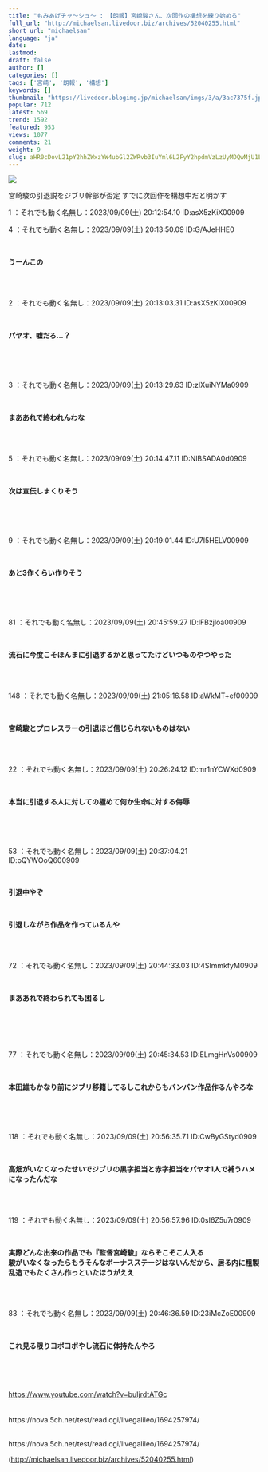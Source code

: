 ```yaml
---
title: "もみあげチャ〜シュ〜 : 【朗報】宮崎駿さん、次回作の構想を練り始める"
full_url: "http://michaelsan.livedoor.biz/archives/52040255.html"
short_url: "michaelsan"
language: "ja"
date: 
lastmod: 
draft: false
author: []
categories: []
tags: ['宮崎', '朗報', '構想']
keywords: []
thumbnail: "https://livedoor.blogimg.jp/michaelsan/imgs/3/a/3ac7375f.jpg"
popular: 712
latest: 569
trend: 1592
featured: 953
views: 1077
comments: 21
weight: 9
slug: aHR0cDovL21pY2hhZWxzYW4ubGl2ZWRvb3IuYml6L2FyY2hpdmVzLzUyMDQwMjU1Lmh0bWw=
---
```


![](https://livedoor.blogimg.jp/michaelsan/imgs/3/a/3ac7375f.jpg)

<div><p>宮崎駿の引退説をジブリ幹部が否定 すでに次回作を構想中だと明かす</p><p>1 ：それでも動く名無し：2023/09/09(土) 20:12:54.10 ID:asX5zKiX00909</p><p>4 ：それでも動く名無し：2023/09/09(土) 20:13:50.09 ID:G/AJeHHE0</p><br><b><p>うーんこの <br></p><br></b><br><p>2 ：それでも動く名無し：2023/09/09(土) 20:13:03.31 ID:asX5zKiX00909</p><br><b><p>パヤオ、嘘だろ…？</p><br></b><br><br><p>3 ：それでも動く名無し：2023/09/09(土) 20:13:29.63 ID:zIXuiNYMa0909</p><br><b><p>まああれで終われんわな </p></b><br><br><p>5 ：それでも動く名無し：2023/09/09(土) 20:14:47.11 ID:NlBSADA0d0909</p><br><b><p>次は宣伝しまくりそう </p><br></b><br><br><p>9 ：それでも動く名無し：2023/09/09(土) 20:19:01.44 ID:U7I5HELV00909</p><br><b><p>あと3作くらい作りそう </p><br></b><br><br><p>81 ：それでも動く名無し：2023/09/09(土) 20:45:59.27 ID:lFBzjloa00909</p><br><b><p>流石に今度こそほんまに引退するかと思ってたけどいつものやつやった </p></b><br><br><p>148 ：それでも動く名無し：2023/09/09(土) 21:05:16.58 ID:aWkMT+ef00909</p><br><b><p>宮崎駿とプロレスラーの引退ほど信じられないものはない </p></b><br><br><p>22 ：それでも動く名無し：2023/09/09(土) 20:26:24.12 ID:mr1nYCWXd0909</p><br><b><p>本当に引退する人に対しての極めて何か生命に対する侮辱 </p><br></b><br><br><p>53 ：それでも動く名無し：2023/09/09(土) 20:37:04.21 ID:oQYWOoQ600909</p><br><p><b><p>引退中やぞ</p></b></p><p><b><p><br></p></b></p><b><p>引退しながら作品を作っているんや <br></p><br></b><br><p>72 ：それでも動く名無し：2023/09/09(土) 20:44:33.03 ID:4SlmmkfyM0909</p><br><b><p><p>まああれで終わられても困るし </p><br></p><br></b><br><p>77 ：それでも動く名無し：2023/09/09(土) 20:45:34.53 ID:ELmgHnVs00909</p><br><b><p>本田雄もかなり前にジブリ移籍してるしこれからもバンバン作品作るんやろな </p><br></b><br><br><p>118 ：それでも動く名無し：2023/09/09(土) 20:56:35.71 ID:CwByGStyd0909</p><br><b><p>高畑がいなくなったせいでジブリの黒字担当と赤字担当をパヤオ1人で補うハメになったんだな <br></p><br></b><br><p>119 ：それでも動く名無し：2023/09/09(土) 20:56:57.96 ID:0sI6Z5u7r0909</p><br><b><p>実際どんな出来の作品でも『監督宮崎駿』ならそこそこ人入る<br>駿がいなくなったらもうそんなボーナスステージはないんだから、居る内に粗製乱造でもたくさん作っといたほうがええ </p></b><br><br><p>83 ：それでも動く名無し：2023/09/09(土) 20:46:36.59 ID:23iMcZoE00909</p><br><p><b><p>これ見る限りヨボヨボやし流石に体持たんやろ </p></b><br></p><br><br><a title='' target='_blank' href='https://www.youtube.com/watch?v=buIjrdtATGc'>https://www.youtube.com/watch?v=buIjrdtATGc<br></a><br><br>https://nova.5ch.net/test/read.cgi/livegalileo/1694257974/<br><br clear='all'> <p id='a6850dc6aefc0d5bbff2bea180d92d89'> </p> <p id='a6850dc6aefc0d5bbff2bea180d92d89'> </p> <p class='alistcloud-container-6795'></p> <p>https://nova.5ch.net/test/read.cgi/livegalileo/1694257974/</p></div>

(http://michaelsan.livedoor.biz/archives/52040255.html)
